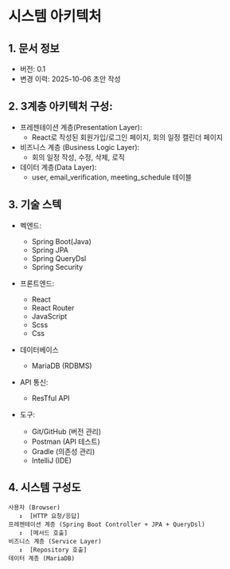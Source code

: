 # 시스템 아키텍처

## 1. 문서 정보
- 버전: 0.1
- 변경 이력: 2025-10-06 초안 작성

## 2. 3계층 아키텍처 구성:
- 프레젠테이션 계층(Presentation Layer):
  - React로 작성된 회원가입/로그인 페이지, 회의 일정 캘린더 페이지
- 비즈니스 계층 (Business Logic Layer):
  - 회의 일정 작성, 수정, 삭제, 로직
- 데이터 계층(Data Layer):
  - user, email_verification, meeting_schedule 테이블

## 3. 기술 스텍
- 벡엔드:
    - Spring Boot(Java)
    - Spring JPA
    - Spring QueryDsl
    - Spring Security

- 프론트엔드:
    - React
    - React Router
    - JavaScript
    - Scss
    - Css

- 데이터베이스
    - MariaDB (RDBMS)

- API 통신:
    - ResTful API

- 도구:
    - Git/GitHub (버전 관리)
    - Postman (API 테스트)
    - Gradle (의존성 관리)
    - IntelliJ (IDE)

## 4. 시스템 구성도

```
사용자 (Browser)
   ↕︎  [HTTP 요청/응답]
프레젠테이션 계층 (Spring Boot Controller + JPA + QueryDsl)
   ↕︎  [메서드 호출]
비즈니스 계층 (Service Layer)
   ↕︎  [Repository 호출]
데이터 계층 (MariaDB)
```
